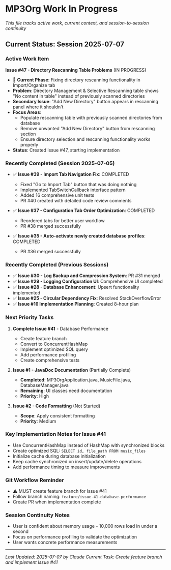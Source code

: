 # MP3Org Work In Progress

*This file tracks active work, current context, and session-to-session continuity*

## Current Status: Session 2025-07-07

### **Active Work Item**
**Issue #47 - Directory Rescanning Table Problems** (IN PROGRESS)
- 🔄 **Current Phase**: Fixing directory rescanning functionality in Import/Organize tab
- **Problem**: Directory Management & Selective Rescanning table shows "No content in table" instead of previously scanned directories
- **Secondary Issue**: "Add New Directory" button appears in rescanning panel where it shouldn't
- **Focus Areas**: 
  - Populate rescanning table with previously scanned directories from database
  - Remove unwanted "Add New Directory" button from rescanning section
  - Ensure directory selection and rescanning functionality works properly
- **Status**: Created Issue #47, starting implementation

### **Recently Completed (Session 2025-07-05)**
- ✅ **Issue #39 - Import Tab Navigation Fix**: COMPLETED
  - Fixed "Go to Import Tab" button that was doing nothing
  - Implemented TabSwitchCallback interface pattern
  - Added 16 comprehensive unit tests
  - PR #40 created with detailed code review comments
  
- ✅ **Issue #37 - Configuration Tab Order Optimization**: COMPLETED
  - Reordered tabs for better user workflow
  - PR #38 merged successfully

- ✅ **Issue #35 - Auto-activate newly created database profiles**: COMPLETED
  - PR #36 merged successfully

### **Recently Completed (Previous Sessions)**
- ✅ **Issue #30 - Log Backup and Compression System**: PR #31 merged
- ✅ **Issue #29 - Logging Configuration UI**: Comprehensive UI completed
- ✅ **Issue #28 - Database Enhancement**: Upsert functionality implemented
- ✅ **Issue #25 - Circular Dependency Fix**: Resolved StackOverflowError
- ✅ **Issue #16 Implementation Planning**: Created 8-hour plan

### **Next Priority Tasks**
1. **Complete Issue #41** - Database Performance
   - Create feature branch
   - Convert to ConcurrentHashMap
   - Implement optimized SQL query
   - Add performance profiling
   - Create comprehensive tests

2. **Issue #1 - JavaDoc Documentation** (Partially Complete)
   - **Completed**: MP3OrgApplication.java, MusicFile.java, DatabaseManager.java
   - **Remaining**: UI classes need documentation
   - **Priority**: High

3. **Issue #2 - Code Formatting** (Not Started)
   - **Scope**: Apply consistent formatting
   - **Priority**: Medium

### **Key Implementation Notes for Issue #41**
- Use ConcurrentHashMap instead of HashMap with synchronized blocks
- Create optimized SQL: `SELECT id, file_path FROM music_files`
- Initialize cache during database initialization
- Keep cache synchronized on insert/update/delete operations
- Add performance timing to measure improvements

### **Git Workflow Reminder**
- ⚠️ MUST create feature branch for Issue #41
- Follow branch naming: `feature/issue-41-database-performance`
- Create PR when implementation complete

### **Session Continuity Notes**
- User is confident about memory usage - 10,000 rows load in under a second
- Focus on performance profiling to validate the optimization
- User wants concrete performance measurements

---
*Last Updated: 2025-07-07 by Claude*
*Current Task: Create feature branch and implement Issue #41*